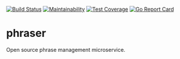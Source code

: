 [![Build Status](https://cloud.drone.io/api/badges/augmentable-opensource/phraser/status.svg)](https://cloud.drone.io/augmentable-opensource/phraser)
[![Maintainability](https://api.codeclimate.com/v1/badges/7849d3b904e0249f6402/maintainability)](https://codeclimate.com/github/augmentable-opensource/phraser/maintainability)
[![Test Coverage](https://api.codeclimate.com/v1/badges/7849d3b904e0249f6402/test_coverage)](https://codeclimate.com/github/augmentable-opensource/phraser/test_coverage)
[![Go Report Card](https://goreportcard.com/badge/github.com/augmentable-opensource/phraser)](https://goreportcard.com/report/github.com/augmentable-opensource/phraser)

# phraser

Open source phrase management microservice.
